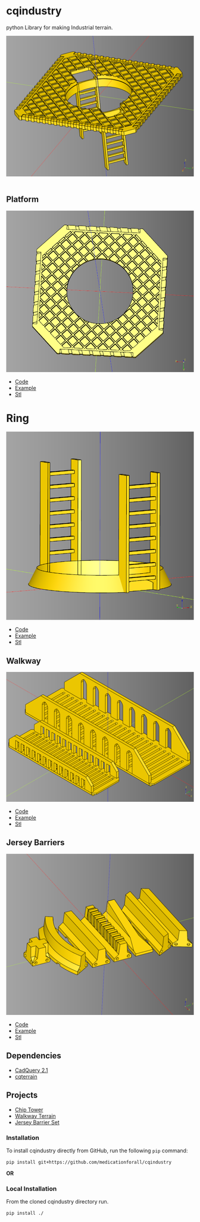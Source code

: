 # cqindustry
python Library for making Industrial terrain.

![](./documentation/image/03.png)<br /><br />

## Platform
![](./documentation/image/platform/02.png)<br />

* [Code](./src/cqindustry/Platform.py)
* [Example](./example/platformExample.py)
* [Stl](.stl/platform_alt.stl)

# Ring
![](./documentation/image/ring/04.png)<br />

* [Code](./src/cqindustry/Ring.py)
* [Example](./example/ring.py)
* [Stl](.stl/ring.stl)


## Walkway
![](./documentation/image/walkway/05.png)<br />

* [Code](./src/cqindustry/Walkway.py)
* [Example](./example/walkway.py)
* [Stl](.stl/walkway.stl)

## Jersey Barriers
![](./documentation/image/barrier/08.png)

* [Code](./src/cqindustry/Barrier.py)
* [Example](./example/barrier_greebled.py)
* [Stl](.stl/barrier_detailed.stl)

## Dependencies
* [CadQuery 2.1](https://github.com/CadQuery/cadquery)
* [cqterrain](https://github.com/medicationforall/cqterrain)

## Projects
* [Chip Tower](https://miniforall.com/chiptower) 
* [Walkway Terrain](https://miniforall.com/walkways)
* [Jersey Barrier Set](https://miniforall.com/jerseybarriers)


### Installation
To install cqindustry directly from GitHub, run the following `pip` command:

	pip install git+https://github.com/medicationforall/cqindustry

**OR**

### Local Installation
From the cloned cqindustry directory run.

	pip install ./
